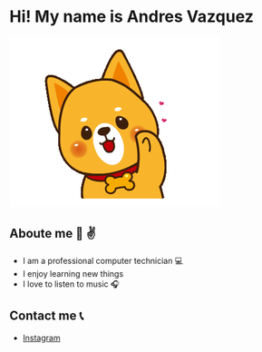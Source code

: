 #            Hi!  My name is Andres Vazquez    
![markdown](hi.gif)


##   Aboute me  :walking: :v:
* I am a professional computer technician   :computer:
* I enjoy learning new things
* I love to listen to music :headphones:




## Contact me :telephone_receiver: 

* [Instagram](http://instagram.com/190_andres?utm_source=qr)


